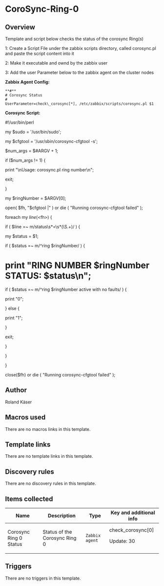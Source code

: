 # CoroSync-Ring-0

## Overview

Template and script below checks the status of the corosync Ring(s)


 


1: Create a Script File under the zabbix scripts directory, called corosync.pl and paste the script content into it


2: Make it executable and ownd by the zabbix user


3: Add the user Parameter below to the zabbix agent on the cluster nodes


 


**Zabbix Agent Config:**



```
**#**
# Corosync Status
#
UserParameter=check\_corosync[*], /etc/zabbix/scripts/corosync.pl $1
```

 


**Corosync Script:**


 


#!/usr/bin/perl


 


my $sudo = '/usr/bin/sudo';


my $cfgtool = '/usr/sbin/corosync-cfgtool -s';


 


$num\_args = $#ARGV + 1;


if ($num\_args != 1) {


 print "\nUsage: corosync.pl ring number\n";


 exit;


}


my $ringNumber = $ARGV[0];


open( $fh, "$cfgtool |" ) or die ( "Running corosync-cfgtool failed" );


foreach my $line (<$fh>) {


 if ( $line =~ m/status\s*=\s*(\S.+)/ ) {


 my $status = $1;


 if ( $status =~ m/^ring $ringNumber/ ) {


 # print "RING NUMBER $ringNumber STATUS: $status\n";


 if ( $status =~ m/^ring $ringNumber active with no faults/ ) {


 print "0";


 } else {


 print "1";


 }


 exit;


 }


 }


}


close($fh) or die ( "Running corosync-cfgtool failed" );


 

## Author

Roland Käser

## Macros used

There are no macros links in this template.

## Template links

There are no template links in this template.

## Discovery rules

There are no discovery rules in this template.

## Items collected

|Name|Description|Type|Key and additional info|
|----|-----------|----|----|
|Corosync Ring 0 Status|<p>Status of the Corosync Ring 0</p>|`Zabbix agent`|check_corosync[0]<p>Update: 30</p>|
## Triggers

There are no triggers in this template.

